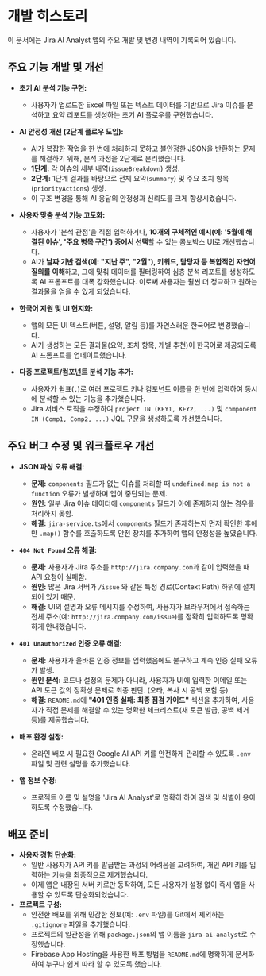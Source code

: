 # 개발 히스토리

이 문서에는 Jira AI Analyst 앱의 주요 개발 및 변경 내역이 기록되어 있습니다.

## 주요 기능 개발 및 개선

- **초기 AI 분석 기능 구현:**
  - 사용자가 업로드한 Excel 파일 또는 텍스트 데이터를 기반으로 Jira 이슈를 분석하고 요약 리포트를 생성하는 초기 AI 플로우를 구현했습니다.

- **AI 안정성 개선 (2단계 플로우 도입):**
  - AI가 복잡한 작업을 한 번에 처리하지 못하고 불안정한 JSON을 반환하는 문제를 해결하기 위해, 분석 과정을 2단계로 분리했습니다.
  - **1단계:** 각 이슈의 세부 내역(`issueBreakdown`) 생성.
  - **2단계:** 1단계 결과를 바탕으로 전체 요약(`summary`) 및 주요 조치 항목(`priorityActions`) 생성.
  - 이 구조 변경을 통해 AI 응답의 안정성과 신뢰도를 크게 향상시켰습니다.

- **사용자 맞춤 분석 기능 고도화:**
  - 사용자가 '분석 관점'을 직접 입력하거나, **10개의 구체적인 예시(예: '5월에 해결된 이슈', '주요 병목 구간') 중에서 선택**할 수 있는 콤보박스 UI로 개선했습니다.
  - AI가 **날짜 기반 검색(예: "지난 주", "2월"), 키워드, 담당자 등 복합적인 자연어 질의를 이해**하고, 그에 맞춰 데이터를 필터링하여 심층 분석 리포트를 생성하도록 AI 프롬프트를 대폭 강화했습니다. 이로써 사용자는 훨씬 더 정교하고 원하는 결과물을 얻을 수 있게 되었습니다.

- **한국어 지원 및 UI 현지화:**
  - 앱의 모든 UI 텍스트(버튼, 설명, 알림 등)를 자연스러운 한국어로 변경했습니다.
  - AI가 생성하는 모든 결과물(요약, 조치 항목, 개별 추천)이 한국어로 제공되도록 AI 프롬프트를 업데이트했습니다.

- **다중 프로젝트/컴포넌트 분석 기능 추가:**
  - 사용자가 쉼표(`,`)로 여러 프로젝트 키나 컴포넌트 이름을 한 번에 입력하여 동시에 분석할 수 있는 기능을 추가했습니다.
  - Jira 서비스 로직을 수정하여 `project IN (KEY1, KEY2, ...)` 및 `component IN (Comp1, Comp2, ...)` JQL 구문을 생성하도록 개선했습니다.

## 주요 버그 수정 및 워크플로우 개선

- **JSON 파싱 오류 해결:**
  - **문제:** `components` 필드가 없는 이슈를 처리할 때 `undefined.map is not a function` 오류가 발생하며 앱이 중단되는 문제.
  - **원인:** 일부 Jira 이슈 데이터에 `components` 필드가 아예 존재하지 않는 경우를 처리하지 못함.
  - **해결:** `jira-service.ts`에서 `components` 필드가 존재하는지 먼저 확인한 후에만 `.map()` 함수를 호출하도록 안전 장치를 추가하여 앱의 안정성을 높였습니다.

- **`404 Not Found` 오류 해결:**
  - **문제:** 사용자가 Jira 주소를 `http://jira.company.com`과 같이 입력했을 때 API 요청이 실패함.
  - **원인:** 많은 Jira 서버가 `/issue` 와 같은 특정 경로(Context Path) 하위에 설치되어 있기 때문.
  - **해결:** UI의 설명과 오류 메시지를 수정하여, 사용자가 브라우저에서 접속하는 전체 주소(예: `http://jira.company.com/issue`)를 정확히 입력하도록 명확하게 안내했습니다.

- **`401 Unauthorized` 인증 오류 해결:**
  - **문제:** 사용자가 올바른 인증 정보를 입력했음에도 불구하고 계속 인증 실패 오류가 발생.
  - **원인 분석:** 코드나 설정의 문제가 아니라, 사용자가 UI에 입력한 이메일 또는 API 토큰 값의 정확성 문제로 최종 판단. (오타, 복사 시 공백 포함 등)
  - **해결:** `README.md`에 **"401 인증 실패: 최종 점검 가이드"** 섹션을 추가하여, 사용자가 직접 문제를 해결할 수 있는 명확한 체크리스트(새 토큰 발급, 공백 제거 등)를 제공했습니다.

- **배포 환경 설정:**
  - 온라인 배포 시 필요한 Google AI API 키를 안전하게 관리할 수 있도록 `.env` 파일 및 관련 설명을 추가했습니다.

- **앱 정보 수정:**
  - 프로젝트 이름 및 설명을 'Jira AI Analyst'로 명확히 하여 검색 및 식별이 용이하도록 수정했습니다.

## 배포 준비

- **사용자 경험 단순화:**
  - 일반 사용자가 API 키를 발급받는 과정의 어려움을 고려하여, 개인 API 키를 입력하는 기능을 최종적으로 제거했습니다.
  - 이제 앱은 내장된 서버 키로만 동작하여, 모든 사용자가 설정 없이 즉시 앱을 사용할 수 있도록 단순화되었습니다.
- **프로젝트 구성:**
  - 안전한 배포를 위해 민감한 정보(예: `.env` 파일)를 Git에서 제외하는 `.gitignore` 파일을 추가했습니다.
  - 프로젝트의 일관성을 위해 `package.json`의 앱 이름을 `jira-ai-analyst`로 수정했습니다.
  - Firebase App Hosting을 사용한 배포 방법을 `README.md`에 명확하게 문서화하여 누구나 쉽게 따라 할 수 있도록 했습니다.
